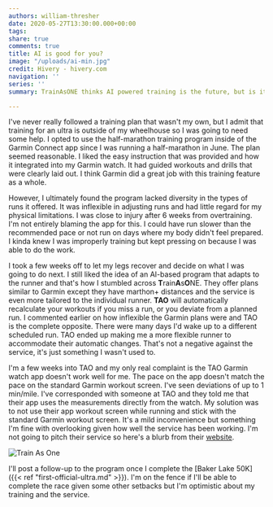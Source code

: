 ```yaml
---
authors: william-thresher
date: 2020-05-27T13:30:00.000+00:00
tags:
share: true
comments: true
title: AI is good for you?
image: "/uploads/ai-min.jpg"
credit: Hivery - hivery.com
navigation: ''
series: ''
summary: TrainAsONE thinks AI powered training is the future, but is it?

---
```

I've never really followed a training plan that wasn't my own, but I admit that training for an ultra is outside of my wheelhouse so I was going to need some help. I opted to use the half-marathon training program inside of the Garmin Connect app since I was running a half-marathon in June. The plan seemed reasonable. I liked the easy instruction that was provided and how it integrated into my Garmin watch. It had guided workouts and drills that were clearly laid out. I think Garmin did a great job with this training feature as a whole.

However, I ultimately found the program lacked diversity in the types of runs it offered. It was inflexible in adjusting runs and had little regard for my physical limitations. I was close to injury after 6 weeks from overtraining. I'm not entirely blaming the app for this. I  could have run slower than the recommended pace or not run on days where my body didn't feel prepared. I kinda knew I was improperly training but kept pressing on because I was able to do the work.

I took a few weeks off to let my legs recover and decide on what I was going to do next. I still liked the idea of an AI-based program that adapts to the runner and that's how I stumbled across **T**rain**A**s**O**NE. They offer plans similar to Garmin except they have marthon+ distances and the service is even more tailored to the individual runner. **TAO** will automatically recalculate your workouts if you miss a run, or you deviate from a planned run. I commented earlier on how inflexible the Garmin plans were and TAO is the complete opposite. There were many days I'd wake up to a different scheduled run. TAO ended up making me a more flexible runner to accommodate their automatic changes. That's not a negative against the service, it's just something I wasn't used to.

I'm a few weeks into TAO and my only real complaint is the TAO Garmin watch app doesn't work well for me. The pace on the app doesn't match the pace on the standard Garmin workout screen. I've seen deviations of up to 1 min/mile. I've corresponded with someone at TAO and they told me that their app uses the measurements directly from the watch. My solution was to not use their app workout screen while running and stick with the standard Garmin workout screen. It's a mild inconvenience but something I'm fine with overlooking given how well the service has been working. I'm not going to pitch their service so here's a blurb from their [website](https://www.trainasone.com "TrainAsONE").

![Train As One](/blog/uploads/tao.png#center)

I'll post a follow-up to the program once I complete the [Baker Lake 50K]({{< ref "first-official-ultra.md" >}}). I'm on the fence if I'll be able to complete the race given some other setbacks but I'm optimistic about my training and the service.
